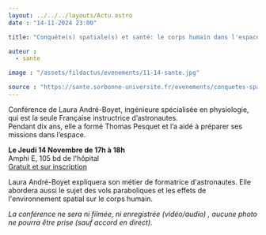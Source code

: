 ```yaml
---
layout: ../../../layouts/Actu.astro
date : "14-11-2024 23:00"

title: "Conquête(s) spatiale(s) et santé: le corps humain dans l'espace"

auteur :
  - sante

image : "/assets/fildactus/evenements/11-14-sante.jpg"

source : "https://sante.sorbonne-universite.fr/evenements/conquetes-spatiales-et-sante-le-corps-humain-dans-lespace"
---
```


Conférence de Laura André-Boyet, ingénieure spécialisée en physiologie,  qui est la seule Française instructrice d’astronautes.  
Pendant dix ans, elle a formé Thomas Pesquet et l’a aidé à préparer ses missions dans l’espace.

__Le Jeudi 14 Novembre de 17h à 18h__  
Amphi E, 105 bd de l'hôpital  
[Gratuit et sur inscription](https://my.weezevent.com/conquetes-spatiales-et-sante-le-corps-humain-dans-lespace)

Laura André-Boyet expliquera son métier de formatrice d'astronautes. Elle abordera aussi le sujet des vols paraboliques et les effets de l'environnement spatial sur le corps humain.

*La conférence ne sera ni filmée, ni enregistrée (vidéo/audio) , aucune photo ne pourra être prise (sauf accord en direct).*

